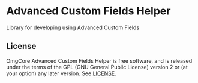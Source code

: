 # Advanced Custom Fields Helper

Library for developing using Advanced Custom Fields

## License
OmgCore Advanced Custom Fields Helper is free software, and is released under the terms of the GPL (GNU General Public License) version 2 or (at your option) any later version. See [LICENSE](https://github.com/omgpress/acf-block-autoloader/blob/main/license.txt).
